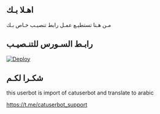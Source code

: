## اهـلا بـك
مـن هـنا تستطيـع عمـل رابط تنصيـب خـاص بـك

## رابـط السـورس للتنـصيـب

[![Deploy](https://www.herokucdn.com/deploy/button.svg)](https://heroku.com/deploy?template=https://github.com/mazenuser/jmthon)

## شكـرا لكـم 


this userbot is import of catuserbot and translate to arabic

https://t.me/catuserbot_support
